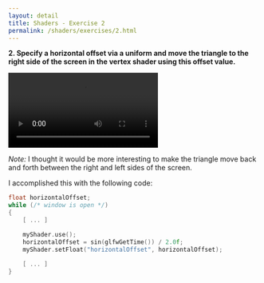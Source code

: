 ```yaml
---
layout: detail
title: Shaders - Exercise 2
permalink: /shaders/exercises/2.html
---
```


**2. Specify a horizontal offset via a uniform and move the triangle to the right side of the screen in the vertex shader using this offset value.**

<video controls autoplay src="{{ site.baseurl }}/assets/shaders/exercises/2/1.mp4"></video>

*Note:* I thought it would be more interesting to make the triangle move back and forth between the right and left sides of the screen.

I accomplished this with the following code:

```c++
float horizontalOffset;
while (/* window is open */)
{
    [ ... ]

    myShader.use();
    horizontalOffset = sin(glfwGetTime()) / 2.0f;
    myShader.setFloat("horizontalOffset", horizontalOffset);
    
    [ ... ]
}
```